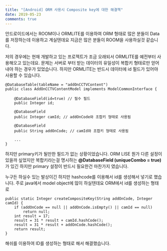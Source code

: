 ```yaml
---
title: "[Android] ORM 사용시 Composite key에 대한 해결책"
date: 2019-05-23
comments: true
---
```


안드로이드에서는 ROOM이나 ORMLITE를 이용하여 
ORM 형태로 많은 분들이 Data를 저장하는데 이용하고 계실텐데요
지금은 많은 분들이 ROOM을 사용하실것 같습니다.

저의 경우에는 현재 개발하고 있는 프로젝트가 조금 오래되서 ORMLITE를 예전부터 사용해오고 있는데요.
문제는 서버로 부터 받는 데이터의 유일성이 복합키 형태로만 얻어내야 하는 경우가 있었습니다.
하지만 ORMLITE는 반드시 데이터에 id 필드가 있어야 사용할 수 있습니다.

~~~
@DatabaseTable(tableName = "addOnCCTVContent")
public class AddOnCCTVContentModel implements ModelCommonInterface {

    @DatabaseField(id=true) // 필수 필드 
    public Integer id; 
  
    @DatabaseField
    public Integer camId; // addOnCode와 조합키 형태로 사용됨

    @DatabaseField
    public String addOnCode; // camId와 조합키 형태로 사용됨
    
    ...
}
~~~

하지만 primary키가 될만한 필드가 없는 상황이었습니다.
ORM LISE 뭔가 다른 설정이 있을까 싶었지만 
복합키라는걸 명시하는 **@DatabaseField (uniqueCombo = true)**
가 있긴 하지만 primary 설정이 반드시 필요한건 마찬가지 였습니다.

누구든 하실수 있는 발상이긴 하지만 hashcode를 이용해서 id를 생성해서 넣기로 했습니다.
주로 java에서 model object에 많이 하실텐데요 ORM에서 id를 생성하는 형태로 

~~~
public static Integer createCompositeKey(String addOnCode, Integer camId) {
    if (addOnCode == null || addOnCode.isEmpty() || camId == null)
        return null;
    int result = 17;
    result = 31 * result + camId.hashCode();
    result = 31 * result + addOnCode.hashCode();
    return result;
}
~~~

해쉬를 이용하여 ID를 생성하는 형태로 해서 해결했습니다. 
